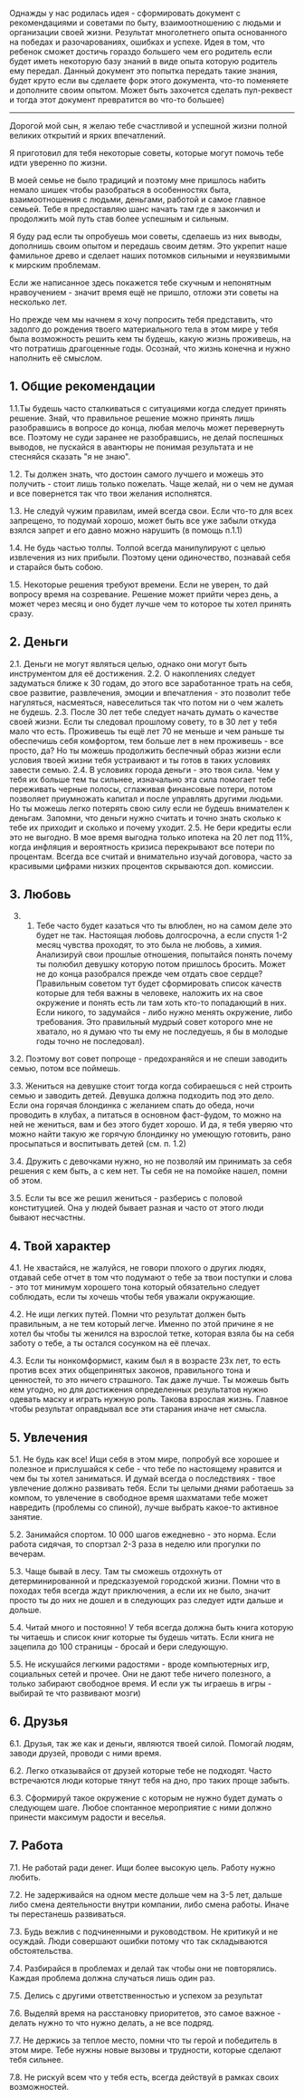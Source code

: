 Однажды у нас родилась идея - сформировать документ с рекомендациями и советами по быту, взаимоотношению с людьми и организации своей жизни. 
Результат многолетнего опыта основанного на победах и разочарованиях, ошибках и успехе.
Идея в том, что ребенок сможет достичь гораздо большего чем его родитель если будет иметь некоторую базу знаний в виде опыта которую родитель ему передал.
Данный документ это попытка передать такие знания, будет круто если вы сделаете форк этого документа, что-то поменяете и дополните своим опытом.
Может быть захочется сделать пул-реквест и тогда этот документ превратится во что-то большее)


--------------------

Дорогой мой сын, я желаю тебе счастливой и успешной жизни полной великих открытий и ярких впечатлений.

Я приготовил для тебя некоторые советы, которые могут помочь тебе идти уверенно по жизни.

В моей семье не было традиций и поэтому мне пришлось набить немало шишек чтобы разобраться в особенностях быта, взаимоотношения с людьми, деньгами, работой и самое главное семьей. Тебе я предоставляю шанс начать там где я закончил и продолжить мой путь став более успешным и сильным.

Я буду рад если ты опробуешь мои советы, сделаешь из них выводы, дополнишь своим опытом и передашь своим детям. Это укрепит наше фамильное древо и сделает наших потомков сильными и неуязвимыми к мирским проблемам.

Если же написанное здесь покажется тебе скучным и непонятным нравоучением - значит время ещё не пришло, отложи эти советы на несколько лет.

Но прежде чем мы начнем я хочу попросить тебя представить, что задолго до рождения твоего материального тела в этом мире у тебя была возможность решить кем ты будешь, какую жизнь проживешь, на что потратишь драгоценные годы. Осознай, что жизнь конечна и нужно наполнить её смыслом.

## 1. Общие рекомендации

1.1.Ты будешь часто сталкиваться с ситуациями когда следует принять решение. Знай, что правильное решение можно принять лишь разобравшись в вопросе до конца, любая мелочь может перевернуть все. Поэтому не суди заранее не разобравшись, не делай поспешных выводов, не пускайся в авантюры не понимая результата и не стесняйся сказать "я не знаю".

1.2. Ты должен знать, что достоин самого лучшего и можешь это получить - стоит лишь только пожелать. Чаще желай, ни о чем не думая и все повернется так что твои желания исполнятся.

1.3. Не следуй чужим правилам, имей всегда свои. Если что-то для всех запрещено, то подумай хорошо, может быть все уже забыли откуда взялся запрет и его давно можно нарушить (в помощь п.1.1)

1.4. Не будь частью толпы. Толпой всегда манипулируют с целью извлечения из них прибыли. Поэтому цени одиночество, познавай себя и старайся быть собою.

1.5. Некоторые решения требуют времени. Если не уверен, то дай вопросу время на созревание. Решение может прийти через день, а может через месяц и оно будет лучше чем то которое ты хотел принять сразу.

 

## 2. Деньги

2.1. Деньги не могут являться целью, однако они могут быть инструментом для её достижения.
2.2. О накоплениях следует задуматься ближе к 30 годам, до этого все заработанное трать на себя, свое развитие, развлечения, эмоции и впечатления - это позволит тебе нагуляться, насмеяться, навеселиться так что потом ни о чем жалеть не будешь.
2.3. После 30 лет тебе следует начать думать о качестве своей жизни. Если ты следовал прошлому совету, то в 30 лет у тебя мало что есть. Проживешь ты ещё лет 70 не меньше и чем раньше ты обеспечишь себя комфортом, тем больше лет в нем проживешь - все просто, да? Но ты можешь продолжить беспечный образ жизни если условия твоей жизни тебя устраивают и ты готов в таких условиях завести семью.
2.4. В условиях города деньги - это твоя сила. Чем у тебя их больше тем ты сильнее, изначально эта сила помогает тебе переживать черные полосы, сглаживая финансовые потери, потом позволяет приумножать капитал и после управлять другими людьми. Но ты можешь легко потерять свою силу если не будешь внимателен к деньгам. Запомни, что деньги нужно считать и точно знать сколько к тебе их приходит и сколько и почему уходит.
2.5. Не бери кредиты если это не выгодно. В мое время выгодна только ипотека на 20 лет под 11%, когда инфляция и вероятность кризиса перекрывают все потери по процентам. Всегда все считай и внимательно изучай договора, часто за красивыми цифрами низких процентов скрываются доп. комиссии.

 

## 3. Любовь

3. 1. Тебе часто будет казаться что ты влюблен, но на самом деле это будет не так. Настоящая любовь долгосрочна, а если спустя 1-2 месяц чувства проходят, то это была не любовь, а химия. Анализируй свои прошлые отношения, попытайся понять почему ты полюбил девушку которую потом пришлось бросить. Может не до конца разобрался прежде чем отдать свое сердце? Правильным советом тут будет сформировать список качеств которые для тебя важны в человеке, наложить их на свое окружение и понять есть ли там хоть кто-то попадающий в них. Если никого, то задумайся - либо нужно менять окружение, либо требования. Это правильный мудрый совет которого мне не хватало, но я думаю что ты ему не последуешь, я бы в молодые годы точно не последовал).

3.2. Поэтому вот совет попроще - предохраняйся и не спеши заводить семью, потом все поймешь.

3.3. Жениться на девушке стоит тогда когда собираешься с ней строить семью и заводить детей. Девушка должна подходить под это дело. Если она горячая блондинка с желанием спать до обеда, ночи проводить в клубах, а питаться в основном фаст-фудом, то можно на ней не жениться, вам и без этого будет хорошо. И да, я тебя уверяю что можно найти такую же горячую блондинку но умеющую готовить, рано просыпаться и воспитывать детей (см. п. 1.2)

3.4. Дружить с девочками нужно, но не позволяй им принимать за себя решения с кем быть, а с кем нет. Ты себя не на помойке нашел, помни об этом.

3.5. Если ты все же решил жениться - разберись с половой конституцией. Она у людей бывает разная и часто от этого люди бывают несчастны.

 

## 4. Твой характер

4.1. Не хвастайся, не жалуйся, не говори плохого о других людях, отдавай себе отчет в том что подумают о тебе за твои поступки и слова - это тот минимум хорошего тона который обязательно следует соблюдать, если ты хочешь чтобы тебя уважали окружающие.

4.2. Не ищи легких путей. Помни что результат должен быть правильным, а не тем который легче. Именно по этой причине я не хотел бы чтобы ты женился на взрослой тетке, которая взяла бы на себя заботу о тебе, а ты остался сосунком на её плечах.

4.3. Если ты нонкомформист, каким был я в возрасте 23х лет, то есть против всех этих общепринятых законов, правильного тона и ценностей, то это ничего страшного. Так даже лучше. Ты можешь быть кем угодно, но для достижения определенных результатов нужно одевать маску и играть нужную роль. Такова взрослая жизнь. Главное чтобы результат оправдывал все эти старания иначе нет смысла.


## 5. Увлечения

5.1. Не будь как все! Ищи себя в этом мире, попробуй все хорошее и полезное и прислушайся к себе - что тебе по настоящему нравится и чем бы ты хотел заниматься. И думай всегда о последствиях - твое увлечение должно развивать тебя. Если ты целыми днями работаешь за компом, то увлечение в свободное время шахматами тебе может навредить (проблемы со спиной), лучше выбрать какое-то активное занятие.

5.2. Занимайся спортом. 10 000 шагов ежедневно - это норма. Если работа сидячая, то спортзал 2-3 раза в неделю или прогулки по вечерам.

5.3. Чаще бывай в лесу. Там ты сможешь отдохнуть от детерминированной и предсказуемой городской жизни. Помни что в походах тебя всегда ждут приключения, а если их не было, значит просто ты до них не дошел и в следующих раз следует идти дальше и дольше.

5.4. Читай много и постоянно! У тебя всегда должна быть книга которую ты читаешь и список книг которые ты будешь читать. Если книга не зацепила до 100 страницы - бросай и бери следующую.

5.5. Не искушайся легкими радостями - вроде компьютерных игр, социальных сетей и прочее. Они не дают тебе ничего полезного, а только забирают свободное время. И если уж ты играешь в игры - выбирай те что развивают мозги)

 

## 6. Друзья

6.1. Друзья, так же как и деньги, являются твоей силой. Помогай людям, заводи друзей, проводи с ними время.

6.2. Легко отказывайся от друзей которые тебе не подходят. Часто встречаются люди которые тянут тебя на дно, про таких проще забыть.

6.3. Сформируй такое окружение с которым не нужно будет думать о следующем шаге. Любое спонтанное мероприятие с ними должно принести максимум радости и веселья.

 

## 7. Работа

7.1. Не работай ради денег. Ищи более высокую цель. Работу нужно любить.

7.2. Не задерживайся на одном месте дольше чем на 3-5 лет, дальше либо смена деятельности внутри компании, либо смена работы. Иначе ты перестанешь развиваться.

7.3. Будь вежлив с подчиненными и руководством. Не критикуй и не осуждай. Люди совершают ошибки потому что так складываются обстоятельства.

7.4. Разбирайся в проблемах и делай так чтобы они не повторялись. Каждая проблема должна случаться лишь один раз.

7.5. Делись с другими ответственностью и успехом за результат

7.6. Выделяй время на расстановку приоритетов, это самое важное - делать нужно то что нужно делать, а не все подряд.

7.7. Не держись за теплое место, помни что ты герой и победитель в этом мире. Тебе нужны новые вызовы и трудности, которые сделают тебя сильнее.

7.8. Не рискуй всем что у тебя есть, всегда действуй в рамках своих возможностей.
